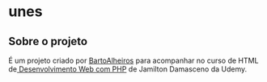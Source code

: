 # unes

## Sobre o projeto

É um projeto criado por [BartoAlheiros](https://github.com/BartoAlheiros) para acompanhar no curso de HTML de[ Desenvolvimento Web com PHP](https://www.udemy.com/course/web-completo/) de Jamilton Damasceno da Udemy.
